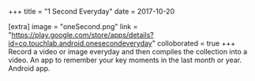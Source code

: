 +++
title = "1 Second Everyday"
date = 2017-10-20

[extra]
image = "oneSecond.png"
link = "https://play.google.com/store/apps/details?id=co.touchlab.android.onesecondeveryday"
colloborated = true
+++
Record a video or image everyday and then compiles the collection into a video. An app to remember your key moments in the last month or year. Android app.

